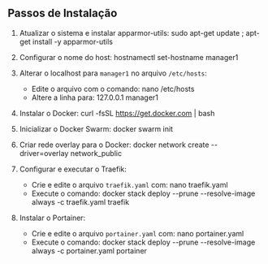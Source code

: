 ## Passos de Instalação

1. Atualizar o sistema e instalar apparmor-utils:
   sudo apt-get update ; apt-get install -y apparmor-utils

2. Configurar o nome do host:
   hostnamectl set-hostname manager1

3. Alterar o localhost para `manager1` no arquivo `/etc/hosts`:
   - Edite o arquivo com o comando:
     nano /etc/hosts
   - Altere a linha para:
     127.0.0.1 manager1

4. Instalar o Docker:
   curl -fsSL https://get.docker.com | bash

5. Inicializar o Docker Swarm:
   docker swarm init

6. Criar rede overlay para o Docker:
   docker network create --driver=overlay network_public

7. Configurar e executar o Traefik:
   - Crie e edite o arquivo `traefik.yaml` com:
     nano traefik.yaml
   - Execute o comando:
     docker stack deploy --prune --resolve-image always -c traefik.yaml traefik

8. Instalar o Portainer:
   - Crie e edite o arquivo `portainer.yaml` com:
     nano portainer.yaml
   - Execute o comando:
     docker stack deploy --prune --resolve-image always -c portainer.yaml portainer